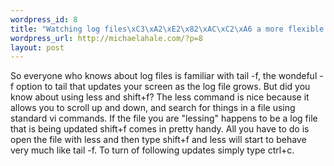 ```yaml
--- 
wordpress_id: 8
title: "Watching log files\xC3\xA2\xE2\x82\xAC\xC2\xA6 a more flexible option"
wordpress_url: http://michaelahale.com/?p=8
layout: post
---
```

So everyone who knows about log files is familiar with tail -f, the wondeful -f option to tail that updates your screen as the log file grows.  But did you know about using less and shift+f?  The less command is nice because it allows you to scroll up and down, and search for things in a file using standard vi commands.  If the file you are "lessing" happens to be a log file that is being updated shift+f comes in pretty handy.  All you have to do is open the file with less and then type shift+f and less will start to behave very much like tail -f.  To turn of following updates simply type ctrl+c.
